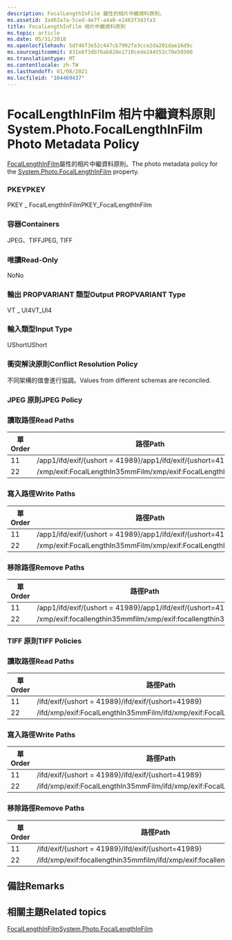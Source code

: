 ```yaml
---
description: FocalLengthInFilm 屬性的相片中繼資料原則。
ms.assetid: 3ad63a7a-5ced-4e7f-a4a0-e1463f3d3fa3
title: FocalLengthInFilm 相片中繼資料原則
ms.topic: article
ms.date: 05/31/2018
ms.openlocfilehash: 5df46f3e52c447cb7902fe3cce2da201dae16d9c
ms.sourcegitcommit: 831e8f3db78ab820e1710cede244553c70e50500
ms.translationtype: MT
ms.contentlocale: zh-TW
ms.lasthandoff: 01/08/2021
ms.locfileid: "104469437"
---
```

# <a name="systemphotofocallengthinfilm-photo-metadata-policy"></a><span data-ttu-id="65d50-103">FocalLengthInFilm 相片中繼資料原則</span><span class="sxs-lookup"><span data-stu-id="65d50-103">System.Photo.FocalLengthInFilm Photo Metadata Policy</span></span>

<span data-ttu-id="65d50-104">[FocalLengthInFilm](../properties/props-system-photo-focallengthinfilm.md)屬性的相片中繼資料原則。</span><span class="sxs-lookup"><span data-stu-id="65d50-104">The photo metadata policy for the [System.Photo.FocalLengthInFilm](../properties/props-system-photo-focallengthinfilm.md) property.</span></span>

### <a name="pkey"></a><span data-ttu-id="65d50-105">PKEY</span><span class="sxs-lookup"><span data-stu-id="65d50-105">PKEY</span></span>

<span data-ttu-id="65d50-106">PKEY \_ FocalLengthInFilm</span><span class="sxs-lookup"><span data-stu-id="65d50-106">PKEY\_FocalLengthInFilm</span></span>

### <a name="containers"></a><span data-ttu-id="65d50-107">容器</span><span class="sxs-lookup"><span data-stu-id="65d50-107">Containers</span></span>

<span data-ttu-id="65d50-108">JPEG、TIFF</span><span class="sxs-lookup"><span data-stu-id="65d50-108">JPEG, TIFF</span></span>

### <a name="read-only"></a><span data-ttu-id="65d50-109">唯讀</span><span class="sxs-lookup"><span data-stu-id="65d50-109">Read-Only</span></span>

<span data-ttu-id="65d50-110">No</span><span class="sxs-lookup"><span data-stu-id="65d50-110">No</span></span>

### <a name="output-propvariant-type"></a><span data-ttu-id="65d50-111">輸出 PROPVARIANT 類型</span><span class="sxs-lookup"><span data-stu-id="65d50-111">Output PROPVARIANT Type</span></span>

<span data-ttu-id="65d50-112">VT \_ UI4</span><span class="sxs-lookup"><span data-stu-id="65d50-112">VT\_UI4</span></span>

### <a name="input-type"></a><span data-ttu-id="65d50-113">輸入類型</span><span class="sxs-lookup"><span data-stu-id="65d50-113">Input Type</span></span>

<span data-ttu-id="65d50-114">UShort</span><span class="sxs-lookup"><span data-stu-id="65d50-114">UShort</span></span>

### <a name="conflict-resolution-policy"></a><span data-ttu-id="65d50-115">衝突解決原則</span><span class="sxs-lookup"><span data-stu-id="65d50-115">Conflict Resolution Policy</span></span>

<span data-ttu-id="65d50-116">不同架構的值會進行協調。</span><span class="sxs-lookup"><span data-stu-id="65d50-116">Values from different schemas are reconciled.</span></span>

### <a name="jpeg-policy"></a><span data-ttu-id="65d50-117">JPEG 原則</span><span class="sxs-lookup"><span data-stu-id="65d50-117">JPEG Policy</span></span>

### <a name="read-paths"></a><span data-ttu-id="65d50-118">讀取路徑</span><span class="sxs-lookup"><span data-stu-id="65d50-118">Read Paths</span></span>



| <span data-ttu-id="65d50-119">單</span><span class="sxs-lookup"><span data-stu-id="65d50-119">Order</span></span> | <span data-ttu-id="65d50-120">路徑</span><span class="sxs-lookup"><span data-stu-id="65d50-120">Path</span></span>                            | <span data-ttu-id="65d50-121">磁片格式</span><span class="sxs-lookup"><span data-stu-id="65d50-121">Disk Format</span></span> |
|-------|---------------------------------|-------------|
| <span data-ttu-id="65d50-122">1</span><span class="sxs-lookup"><span data-stu-id="65d50-122">1</span></span>     | <span data-ttu-id="65d50-123">/app1/ifd/exif/{ushort = 41989}</span><span class="sxs-lookup"><span data-stu-id="65d50-123">/app1/ifd/exif/{ushort=41989}</span></span>   | <span data-ttu-id="65d50-124">ushort</span><span class="sxs-lookup"><span data-stu-id="65d50-124">ushort</span></span>      |
| <span data-ttu-id="65d50-125">2</span><span class="sxs-lookup"><span data-stu-id="65d50-125">2</span></span>     | <span data-ttu-id="65d50-126">/xmp/exif:FocalLengthIn35mmFilm</span><span class="sxs-lookup"><span data-stu-id="65d50-126">/xmp/exif:FocalLengthIn35mmFilm</span></span> | <span data-ttu-id="65d50-127">Unicode</span><span class="sxs-lookup"><span data-stu-id="65d50-127">unicode</span></span>     |



 

### <a name="write-paths"></a><span data-ttu-id="65d50-128">寫入路徑</span><span class="sxs-lookup"><span data-stu-id="65d50-128">Write Paths</span></span>



| <span data-ttu-id="65d50-129">單</span><span class="sxs-lookup"><span data-stu-id="65d50-129">Order</span></span> | <span data-ttu-id="65d50-130">路徑</span><span class="sxs-lookup"><span data-stu-id="65d50-130">Path</span></span>                            | <span data-ttu-id="65d50-131">磁片格式</span><span class="sxs-lookup"><span data-stu-id="65d50-131">Disk Format</span></span> |
|-------|---------------------------------|-------------|
| <span data-ttu-id="65d50-132">1</span><span class="sxs-lookup"><span data-stu-id="65d50-132">1</span></span>     | <span data-ttu-id="65d50-133">/app1/ifd/exif/{ushort = 41989}</span><span class="sxs-lookup"><span data-stu-id="65d50-133">/app1/ifd/exif/{ushort=41989}</span></span>   | <span data-ttu-id="65d50-134">ushort</span><span class="sxs-lookup"><span data-stu-id="65d50-134">ushort</span></span>      |
| <span data-ttu-id="65d50-135">2</span><span class="sxs-lookup"><span data-stu-id="65d50-135">2</span></span>     | <span data-ttu-id="65d50-136">/xmp/exif:FocalLengthIn35mmFilm</span><span class="sxs-lookup"><span data-stu-id="65d50-136">/xmp/exif:FocalLengthIn35mmFilm</span></span> | <span data-ttu-id="65d50-137">Unicode</span><span class="sxs-lookup"><span data-stu-id="65d50-137">unicode</span></span>     |



 

### <a name="remove-paths"></a><span data-ttu-id="65d50-138">移除路徑</span><span class="sxs-lookup"><span data-stu-id="65d50-138">Remove Paths</span></span>



| <span data-ttu-id="65d50-139">單</span><span class="sxs-lookup"><span data-stu-id="65d50-139">Order</span></span> | <span data-ttu-id="65d50-140">路徑</span><span class="sxs-lookup"><span data-stu-id="65d50-140">Path</span></span>                            |
|-------|---------------------------------|
| <span data-ttu-id="65d50-141">1</span><span class="sxs-lookup"><span data-stu-id="65d50-141">1</span></span>     | <span data-ttu-id="65d50-142">/app1/ifd/exif/{ushort = 41989}</span><span class="sxs-lookup"><span data-stu-id="65d50-142">/app1/ifd/exif/{ushort=41989}</span></span>   |
| <span data-ttu-id="65d50-143">2</span><span class="sxs-lookup"><span data-stu-id="65d50-143">2</span></span>     | <span data-ttu-id="65d50-144">/xmp/exif:focallengthin35mmfilm</span><span class="sxs-lookup"><span data-stu-id="65d50-144">/xmp/exif:focallengthin35mmfilm</span></span> |



 

### <a name="tiff-policies"></a><span data-ttu-id="65d50-145">TIFF 原則</span><span class="sxs-lookup"><span data-stu-id="65d50-145">TIFF Policies</span></span>

### <a name="read-paths"></a><span data-ttu-id="65d50-146">讀取路徑</span><span class="sxs-lookup"><span data-stu-id="65d50-146">Read Paths</span></span>



| <span data-ttu-id="65d50-147">單</span><span class="sxs-lookup"><span data-stu-id="65d50-147">Order</span></span> | <span data-ttu-id="65d50-148">路徑</span><span class="sxs-lookup"><span data-stu-id="65d50-148">Path</span></span>                                | <span data-ttu-id="65d50-149">磁片格式</span><span class="sxs-lookup"><span data-stu-id="65d50-149">Disk Format</span></span> |
|-------|-------------------------------------|-------------|
| <span data-ttu-id="65d50-150">1</span><span class="sxs-lookup"><span data-stu-id="65d50-150">1</span></span>     | <span data-ttu-id="65d50-151">/ifd/exif/{ushort = 41989}</span><span class="sxs-lookup"><span data-stu-id="65d50-151">/ifd/exif/{ushort=41989}</span></span>            | <span data-ttu-id="65d50-152">ushort</span><span class="sxs-lookup"><span data-stu-id="65d50-152">ushort</span></span>      |
| <span data-ttu-id="65d50-153">2</span><span class="sxs-lookup"><span data-stu-id="65d50-153">2</span></span>     | <span data-ttu-id="65d50-154">/ifd/xmp/exif:FocalLengthIn35mmFilm</span><span class="sxs-lookup"><span data-stu-id="65d50-154">/ifd/xmp/exif:FocalLengthIn35mmFilm</span></span> | <span data-ttu-id="65d50-155">Unicode</span><span class="sxs-lookup"><span data-stu-id="65d50-155">unicode</span></span>     |



 

### <a name="write-paths"></a><span data-ttu-id="65d50-156">寫入路徑</span><span class="sxs-lookup"><span data-stu-id="65d50-156">Write Paths</span></span>



| <span data-ttu-id="65d50-157">單</span><span class="sxs-lookup"><span data-stu-id="65d50-157">Order</span></span> | <span data-ttu-id="65d50-158">路徑</span><span class="sxs-lookup"><span data-stu-id="65d50-158">Path</span></span>                                | <span data-ttu-id="65d50-159">磁片格式</span><span class="sxs-lookup"><span data-stu-id="65d50-159">Disk Format</span></span> |
|-------|-------------------------------------|-------------|
| <span data-ttu-id="65d50-160">1</span><span class="sxs-lookup"><span data-stu-id="65d50-160">1</span></span>     | <span data-ttu-id="65d50-161">/ifd/exif/{ushort = 41989}</span><span class="sxs-lookup"><span data-stu-id="65d50-161">/ifd/exif/{ushort=41989}</span></span>            | <span data-ttu-id="65d50-162">ushort</span><span class="sxs-lookup"><span data-stu-id="65d50-162">ushort</span></span>      |
| <span data-ttu-id="65d50-163">2</span><span class="sxs-lookup"><span data-stu-id="65d50-163">2</span></span>     | <span data-ttu-id="65d50-164">/ifd/xmp/exif:FocalLengthIn35mmFilm</span><span class="sxs-lookup"><span data-stu-id="65d50-164">/ifd/xmp/exif:FocalLengthIn35mmFilm</span></span> | <span data-ttu-id="65d50-165">Unicode</span><span class="sxs-lookup"><span data-stu-id="65d50-165">unicode</span></span>     |



 

### <a name="remove-paths"></a><span data-ttu-id="65d50-166">移除路徑</span><span class="sxs-lookup"><span data-stu-id="65d50-166">Remove Paths</span></span>



| <span data-ttu-id="65d50-167">單</span><span class="sxs-lookup"><span data-stu-id="65d50-167">Order</span></span> | <span data-ttu-id="65d50-168">路徑</span><span class="sxs-lookup"><span data-stu-id="65d50-168">Path</span></span>                                |
|-------|-------------------------------------|
| <span data-ttu-id="65d50-169">1</span><span class="sxs-lookup"><span data-stu-id="65d50-169">1</span></span>     | <span data-ttu-id="65d50-170">/ifd/exif/{ushort = 41989}</span><span class="sxs-lookup"><span data-stu-id="65d50-170">/ifd/exif/{ushort=41989}</span></span>            |
| <span data-ttu-id="65d50-171">2</span><span class="sxs-lookup"><span data-stu-id="65d50-171">2</span></span>     | <span data-ttu-id="65d50-172">/ifd/xmp/exif:focallengthin35mmfilm</span><span class="sxs-lookup"><span data-stu-id="65d50-172">/ifd/xmp/exif:focallengthin35mmfilm</span></span> |



 

## <a name="remarks"></a><span data-ttu-id="65d50-173">備註</span><span class="sxs-lookup"><span data-stu-id="65d50-173">Remarks</span></span>

## <a name="related-topics"></a><span data-ttu-id="65d50-174">相關主題</span><span class="sxs-lookup"><span data-stu-id="65d50-174">Related topics</span></span>

<dl> <dt>

[<span data-ttu-id="65d50-175">FocalLengthInFilm</span><span class="sxs-lookup"><span data-stu-id="65d50-175">System.Photo.FocalLengthInFilm</span></span>](../properties/props-system-photo-focallengthinfilm.md)
</dt> </dl>

 

 

